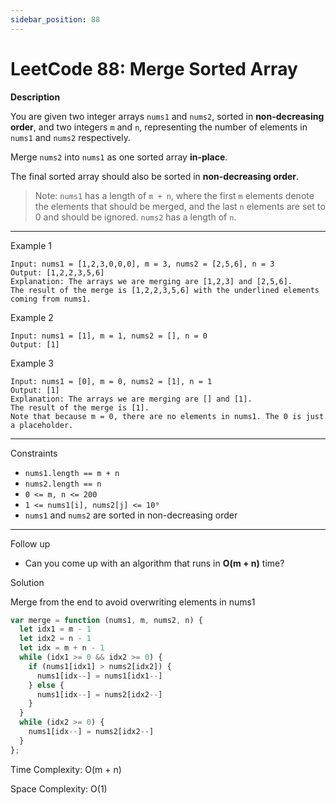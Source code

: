 ```yaml
---
sidebar_position: 88
---
```


# LeetCode 88: Merge Sorted Array

**Description**

You are given two integer arrays `nums1` and `nums2`, sorted in **non-decreasing order**, and two integers `m` and `n`, representing the number of elements in `nums1` and `nums2` respectively.

Merge `nums2` into `nums1` as one sorted array **in-place**.

The final sorted array should also be sorted in **non-decreasing order**.

> Note: `nums1` has a length of `m + n`, where the first `m` elements denote the elements that should be merged, and the last `n` elements are set to 0 and should be ignored. `nums2` has a length of `n`.

---

Example 1

```
Input: nums1 = [1,2,3,0,0,0], m = 3, nums2 = [2,5,6], n = 3
Output: [1,2,2,3,5,6]
Explanation: The arrays we are merging are [1,2,3] and [2,5,6].
The result of the merge is [1,2,2,3,5,6] with the underlined elements coming from nums1.
```

Example 2

```
Input: nums1 = [1], m = 1, nums2 = [], n = 0
Output: [1]
```

Example 3

```
Input: nums1 = [0], m = 0, nums2 = [1], n = 1
Output: [1]
Explanation: The arrays we are merging are [] and [1].
The result of the merge is [1].
Note that because m = 0, there are no elements in nums1. The 0 is just a placeholder.
```

---

Constraints

- `nums1.length == m + n`
- `nums2.length == n`
- `0 <= m, n <= 200`
- `1 <= nums1[i], nums2[j] <= 10⁹`
- `nums1` and `nums2` are sorted in non-decreasing order

---

Follow up

- Can you come up with an algorithm that runs in **O(m + n)** time?

Solution

Merge from the end to avoid overwriting elements in nums1


```js
var merge = function (nums1, m, nums2, n) {
  let idx1 = m - 1
  let idx2 = n - 1
  let idx = m + n - 1
  while (idx1 >= 0 && idx2 >= 0) {
    if (nums1[idx1] > nums2[idx2]) {
      nums1[idx--] = nums1[idx1--]
    } else {
      nums1[idx--] = nums2[idx2--]
    }
  }
  while (idx2 >= 0) {
    nums1[idx--] = nums2[idx2--]
  }
};
```

Time Complexity: O(m + n)  

Space Complexity: O(1)



